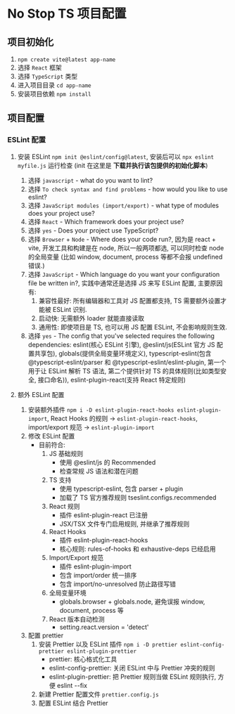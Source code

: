 # No Stop TS 项目配置

## 项目初始化

1. `npm create vite@latest app-name`
2. 选择 `React` 框架
3. 选择 `TypeScript` 类型
4. 进入项目目录 `cd app-name`
5. 安装项目依赖 `npm install`

## 项目配置

### ESLint 配置

1. 安装 ESLint `npm init @eslint/config@latest`, 安装后可以 `npx eslint myfile.js` 运行检查 (init 在这里是 **下载并执行该包提供的初始化脚本**)

   1. 选择 `javascript` - what do you want to lint?
   2. 选择 `To check syntax and find problems` - how would you like to use eslint?
   3. 选择 `JavaScript modules (import/export)` - what type of modules does your project use?
   4. 选择 `React` - Which framework does your project use?
   5. 选择 `yes` - Does your project use TypeScript?
   6. 选择 `Browser` + `Node` - Where does your code run?, 因为是 react + vite, 开发工具和构建是在 node, 所以一般两项都选, 可以同时检查 node 的全局变量 (比如 window, document, process 等都不会报 undefined 错误.)
   7. 选择 `JavaScript` - Which language do you want your configuration file be written in?, 实践中通常还是选择 JS 来写 ESLint 配置, 主要原因有:
      1. 兼容性最好: 所有编辑器和工具对 JS 配置都支持, TS 需要额外设置才能被 ESLint 识别.
      2. 启动快: 无需额外 loader 就能直接读取
      3. 通用性: 即使项目是 TS, 也可以用 JS 配置 ESLint, 不会影响规则生效.
   8. 选择 `yes` - The config that you've selected requires the following dependencies: eslint(核心 ESLint 引擎), @eslint/js(ESLint 官方 JS 配置共享包), globals(提供全局变量环境定义), typescript-eslint(包含@typescript-eslint/parser 和 @typescript-eslint/eslint-plugin, 第一个用于让 ESLint 解析 TS 语法, 第二个提供针对 TS 的具体规则(比如类型安全, 接口命名)), eslint-plugin-react(支持 React 特定规则)

2. 额外 ESLint 配置
   1. 安装额外插件 `npm i -D eslint-plugin-react-hooks eslint-plugin-import`, React Hooks 的规则 -> `eslint-plugin-react-hooks`, import/export 规范 -> `eslint-plugin-import`
   2. 修改 ESLint 配置
      - 目前符合:
        1. JS 基础规则
           - 使用 @eslint/js 的 Recommended
           - 检查常规 JS 语法和潜在问题
        2. TS 支持
           - 使用 typescript-eslint, 包含 parser + plugin
           - 加载了 TS 官方推荐规则 tseslint.configs.recommended
        3. React 规则
           - 插件 eslint-plugin-react 已注册
           - JSX/TSX 文件专门启用规则, 并继承了推荐规则
        4. React Hooks
           - 插件 eslint-plugin-react-hooks
           - 核心规则: rules-of-hooks 和 exhaustive-deps 已经启用
        5. Import/Export 规范
           - 插件 eslint-plugin-import
           - 包含 import/order 统一排序
           - 包含 import/no-unresolved 防止路径写错
        6. 全局变量环境
           - globals.browser + globals.node, 避免误报 window, document, process 等
        7. React 版本自动检测
           - setting.react.version = 'detect'
   3. 配置 prettier
      1. 安装 Prettier 以及 ESLint 插件 `npm i -D prettier eslint-config-prettier eslint-plugin-prettier`
         - prettier: 核心格式化工具
         - eslint-config-prettier: 关闭 ESLint 中与 Prettier 冲突的规则
         - eslint-plugin-prettier: 把 Prettier 规则当做 ESLint 规则执行, 方便 eslint --fix
      2. 新建 Prettier 配置文件 `prettier.config.js`
      3. 配置 ESLint 结合 Prettier
      
